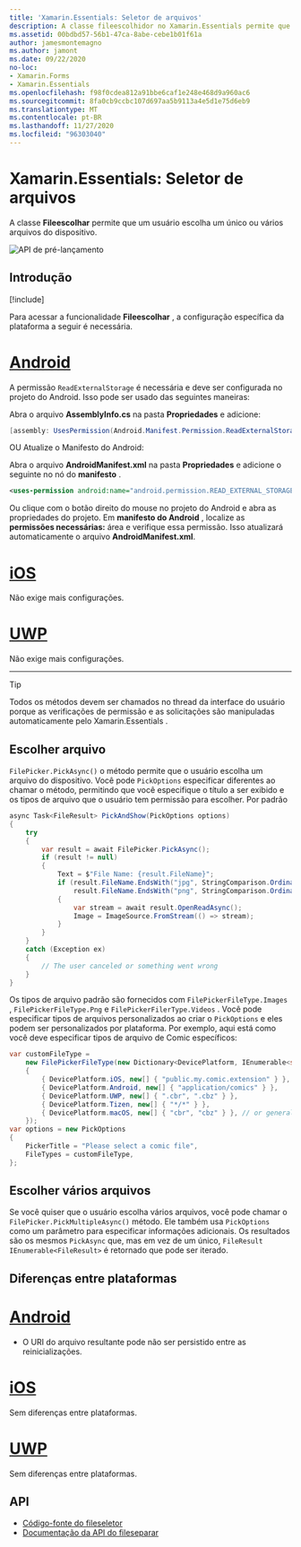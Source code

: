 ```yaml
---
title: 'Xamarin.Essentials: Seletor de arquivos'
description: A classe fileescolhidor no Xamarin.Essentials permite que um usuário escolha um único ou vários arquivos do dispositivo.
ms.assetid: 00bdbd57-56b1-47ca-8abe-cebe1b01f61a
author: jamesmontemagno
ms.author: jamont
ms.date: 09/22/2020
no-loc:
- Xamarin.Forms
- Xamarin.Essentials
ms.openlocfilehash: f98f0cdea812a91bbe6caf1e248e468d9a960ac6
ms.sourcegitcommit: 8fa0cb9ccbc107d697aa5b9113a4e5d1e75d6eb9
ms.translationtype: MT
ms.contentlocale: pt-BR
ms.lasthandoff: 11/27/2020
ms.locfileid: "96303040"
---
```

# <a name="no-locxamarinessentials-file-picker"></a>Xamarin.Essentials: Seletor de arquivos

A classe **Fileescolhar** permite que um usuário escolha um único ou vários arquivos do dispositivo.

![API de pré-lançamento](~/media/shared/preview.png)

## <a name="get-started"></a>Introdução

[!include[](~/essentials/includes/get-started.md)]

Para acessar a funcionalidade **Fileescolhar** , a configuração específica da plataforma a seguir é necessária.

# <a name="android"></a>[Android](#tab/android)

A permissão `ReadExternalStorage` é necessária e deve ser configurada no projeto do Android. Isso pode ser usado das seguintes maneiras:

Abra o arquivo **AssemblyInfo.cs** na pasta **Propriedades** e adicione:

```csharp
[assembly: UsesPermission(Android.Manifest.Permission.ReadExternalStorage)]
```

OU Atualize o Manifesto do Android:

Abra o arquivo **AndroidManifest.xml** na pasta **Propriedades** e adicione o seguinte no nó do **manifesto** .

```xml
<uses-permission android:name="android.permission.READ_EXTERNAL_STORAGE" />
```

Ou clique com o botão direito do mouse no projeto do Android e abra as propriedades do projeto. Em **manifesto do Android** , localize as **permissões necessárias:** área e verifique essa permissão. Isso atualizará automaticamente o arquivo **AndroidManifest.xml**.

# <a name="ios"></a>[iOS](#tab/ios)

Não exige mais configurações.

# <a name="uwp"></a>[UWP](#tab/uwp)

Não exige mais configurações.

-----

> [!TIP]
> Todos os métodos devem ser chamados no thread da interface do usuário porque as verificações de permissão e as solicitações são manipuladas automaticamente pelo Xamarin.Essentials .

## <a name="pick-file"></a>Escolher arquivo

`FilePicker.PickAsync()` o método permite que o usuário escolha um arquivo do dispositivo. Você pode `PickOptions` especificar diferentes ao chamar o método, permitindo que você especifique o título a ser exibido e os tipos de arquivo que o usuário tem permissão para escolher. Por padrão 

```csharp
async Task<FileResult> PickAndShow(PickOptions options)
{
    try
    {
        var result = await FilePicker.PickAsync();
        if (result != null)
        {
            Text = $"File Name: {result.FileName}";
            if (result.FileName.EndsWith("jpg", StringComparison.OrdinalIgnoreCase) ||
                result.FileName.EndsWith("png", StringComparison.OrdinalIgnoreCase))
            {
                var stream = await result.OpenReadAsync();
                Image = ImageSource.FromStream(() => stream);
            }
        }
    }
    catch (Exception ex)
    {
        // The user canceled or something went wrong
    }
}
```

Os tipos de arquivo padrão são fornecidos com `FilePickerFileType.Images` , `FilePickerFileType.Png` e `FilePickerFilerType.Videos` . Você pode especificar tipos de arquivos personalizados ao criar o `PickOptions` e eles podem ser personalizados por plataforma. Por exemplo, aqui está como você deve especificar tipos de arquivo de Comic específicos:

```csharp
var customFileType =
    new FilePickerFileType(new Dictionary<DevicePlatform, IEnumerable<string>>
    {
        { DevicePlatform.iOS, new[] { "public.my.comic.extension" } }, // or general UTType values
        { DevicePlatform.Android, new[] { "application/comics" } },
        { DevicePlatform.UWP, new[] { ".cbr", ".cbz" } },
        { DevicePlatform.Tizen, new[] { "*/*" } },
        { DevicePlatform.macOS, new[] { "cbr", "cbz" } }, // or general UTType values
    });
var options = new PickOptions
{
    PickerTitle = "Please select a comic file",
    FileTypes = customFileType,
};
```

## <a name="pick-multiple-files"></a>Escolher vários arquivos

Se você quiser que o usuário escolha vários arquivos, você pode chamar o `FilePicker.PickMultipleAsync()` método. Ele também usa `PickOptions` como um parâmetro para especificar informações adicionais. Os resultados são os mesmos `PickAsync` que, mas em vez de um único, `FileResult` `IEnumerable<FileResult>` é retornado que pode ser iterado.


## <a name="platform-differences"></a>Diferenças entre plataformas

# <a name="android"></a>[Android](#tab/android)

- O URI do arquivo resultante pode não ser persistido entre as reinicializações.

# <a name="ios"></a>[iOS](#tab/ios)

Sem diferenças entre plataformas.

# <a name="uwp"></a>[UWP](#tab/uwp)

Sem diferenças entre plataformas.

## <a name="api"></a>API

- [Código-fonte do fileseletor](https://github.com/xamarin/Essentials/tree/main/Xamarin.Essentials/FilePicker)
- [Documentação da API do fileseparar](xref:Xamarin.Essentials.FilePicker)
